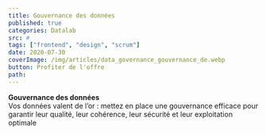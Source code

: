 ```yaml
---
title: Gouvernance des données
published: true
categories: Datalab
src: #
tags: ["frontend", "design", "scrum"]
date: 2020-07-30
coverImage: /img/articles/data_governance_gouvernance_de.webp
button: Profiter de l'offre
path:
---
```


**Gouvernance des données**  
Vos données valent de l’or : mettez en place une gouvernance efficace pour garantir leur qualité, leur cohérence, leur sécurité et leur exploitation optimale
